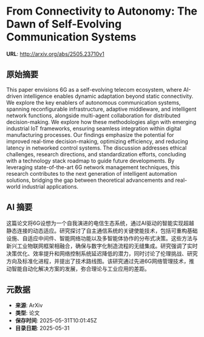 # From Connectivity to Autonomy: The Dawn of Self-Evolving Communication Systems

**URL**: http://arxiv.org/abs/2505.23710v1

## 原始摘要

This paper envisions 6G as a self-evolving telecom ecosystem, where AI-driven
intelligence enables dynamic adaptation beyond static connectivity. We explore
the key enablers of autonomous communication systems, spanning reconfigurable
infrastructure, adaptive middleware, and intelligent network functions,
alongside multi-agent collaboration for distributed decision-making. We explore
how these methodologies align with emerging industrial IoT frameworks, ensuring
seamless integration within digital manufacturing processes. Our findings
emphasize the potential for improved real-time decision-making, optimizing
efficiency, and reducing latency in networked control systems. The discussion
addresses ethical challenges, research directions, and standardization efforts,
concluding with a technology stack roadmap to guide future developments. By
leveraging state-of-the-art 6G network management techniques, this research
contributes to the next generation of intelligent automation solutions,
bridging the gap between theoretical advancements and real-world industrial
applications.


## AI 摘要

这篇论文将6G设想为一个自我演进的电信生态系统，通过AI驱动的智能实现超越静态连接的动态适应。研究探讨了自主通信系统的关键使能技术，包括可重构基础设施、自适应中间件、智能网络功能以及多智能体协作的分布式决策。这些方法与新兴工业物联网框架相融合，确保与数字化制造流程的无缝集成。研究强调了实时决策优化、效率提升和网络控制系统延迟降低的潜力，同时讨论了伦理挑战、研究方向及标准化进程，并提出了技术路线图。该研究通过先进6G网络管理技术，推动智能自动化解决方案的发展，弥合理论与工业应用的差距。

## 元数据

- **来源**: ArXiv
- **类型**: 论文
- **保存时间**: 2025-05-31T10:01:45Z
- **目录日期**: 2025-05-31
